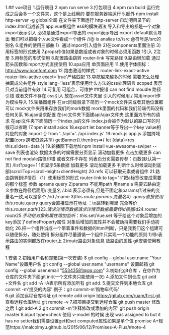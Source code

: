 ﻿1.## vue项目
1.运行项目
2.npm run serve
3.打包项目
4.npm run build
运行完成之后会多一个文件夹，这个是上线用的 要在服务器端运行
5.额外 npm install http-server -g
global全局 在文件夹下面运行 http-server 自动吧目录下的index.html当成首页
app.vue根组件
es6的模块语法 
导入和导出的都是一个对象
import表示引入 必须是通过export导出的
export表示导出
export default默认导出
我们可以把每个.vue文件看成一个组件 //@ is analias to//src @符号是/src的别名
6.组件的使用三部曲
1）通过import引入组件
2)在components里面注册
3）用标签的形式使用
7.props传值如果是数组或者对象的时候必须用函数
1引入 2注册 3.用标签的形式使用
8.配置路由跳转
router-link 写完路径 
9.路由懒加载 
通过箭头函数和import方式直接使用
10.spa应用 单页面应用
11.使用字体图标：http://www.iconfont.com
12.路由激活的样式：
router-link-exact-active
router-link-active
exact='true'严格匹配
13.导航越来越多的时候 需要怎么处理 抽离成公共组件
style lang='less'表示使用什么方法的css处理语言 scoped 表示只对当前组件有效
14.可复用 可组合，可维护
##报错 can not find moudle
路径引错 或者文件不存在
css引入 放在asset文件夹里 引入的时候用./
常用import作为模块导入
15.轮播图组件 在src同级目录下简历一个mock文件夹或者其他位置都可以
mock文件夹用来存放我们的mork数据 
mork里面的代码和我们前端代码没有任何关系
16.ajax请求配置
在src文件夹下面建api/ajax文件夹 这里面方所有的请求
在api文件夹下面简历一个index.js的文件
index.js会被作为默认的路口写的时候可以省略
17.npm install axios
18.export let banner等于导出一个key value相对应的对象
import {} from '../api'='../api.index.js'
19.mock.js app.js 添加跨域配置(cors 跨域资源共享)
  getBanner().then(res=>{
    let {data}=res
    this.sliders=data
    })
19.轮播图下载地址npm install vue-awesome-swiper --save
列表也渲染 数据太多的时候需要分页显示
滚动加载更多
点击加载更多
can not find module路径印错 或者文件不存在
列表页分页需要传参：页数(默认第一页)
/list?page=1 1页显示5条数据
加载更多 滚动加载更多 判断什么时候滚动到底部(scrollTop>scrollHeight+clientHeight)
20.refs 可以获取元素或者组件
21.路由跳转到详情页
（1）使用标签的形式
    router-link:to tag="li"把a标签改变成需要的那个标签
    参数 aprams query
    2)params 不能用path 用name a
    需要去路由定义参数在路径后面用/:变量名 /:bid 表示必须有,但是不固定和params传过来的变量名一致,可以是多个
    /:id /:name
    3)this.$route.params.变量名
    4）query直接使用
    this.$route.query query会直接显示在地址
    ：to跳转到哪里 完全等价 this.$router.path()
   23.请求详情页数据
   请求详情页数据 需要传id 根据id
24.$router $route
25.手动给对象的属性增加监听：
this.$set/Vue.set 等于给这个对象后增加的key添加了defineProperty属性
对象后增加的属性并不会被劫持需要我们手动初始化
26.把一个组件当成一个带着事件和数据的html判断，只是我我们这个组建可以随便拆分，随处使用
拆分组件尽量遵循一个组件只实现一个功能的原则
1)带r表示路由的实例都放在router上
2)route路由对象信息 放路由的属性
git安装使用教程
<!-- https://www.liaoxuefeng.com/wiki/0013739516305929606dd18361248578c67b8067c8c017b000/00137396287703354d8c6c01c904c7d9ff056ae23da865a000 -->
1.安装
2.初始用户名和邮箱(第一次安装)
$ git config --global user.name "Your Name"设置用户名
git config --global user.name "username"
设置邮箱
git config --global user.email "55343581@qq.com"
3.初始化git仓库 ，在你作为仓库的文件夹下面git init(一个文件夹只能使用一次)
4.添加文件到仓库
git add +文件名
git add -A -A表示所有添加所有
git add.
5.提交文件到本地仓库
git commit -m'提交的内容'
例子：git  commit-m'购物车代码'  
6.git 添加远程仓库地址 git remote add origin
https://gitub.com/ruam/first.git
查看远程仓库地址 git remote -v
7.把项目提交到远程仓库 git push master
修改之后
1.git add-A
2.git commit -m'注释修改或添加的内容'
git push origin master
8.input type=check 使用 v-model 的时候 出现 was assigned to but it has no setter我们需要设置get和set computed属性如果是单个值
promise A+规范https://malcolmyu.github.io/2015/06/12/Promises-A-Plus/#note-4